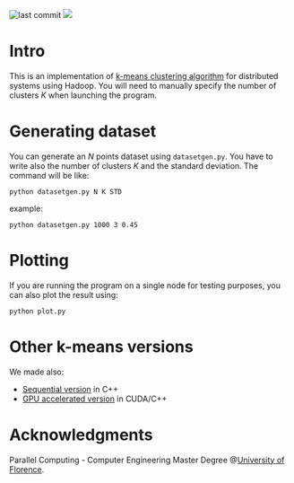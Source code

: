 ![last commit](https://img.shields.io/github/last-commit/sim-pez/distributed_kmeans) ![](https://img.shields.io/github/languages/top/sim-pez/distributed_kmeans)

# Intro

This is an implementation of [k-means  clustering algorithm](https://en.wikipedia.org/wiki/K-means_clustering) for distributed systems using Hadoop.
You will need to manually specify the number of clusters _K_ when launching the program.

# Generating dataset
You can generate an _N_ points dataset using ```datasetgen.py```. You have to write also the number of clusters _K_ and the standard deviation. The command will be like:
```
python datasetgen.py N K STD
```
example:
```
python datasetgen.py 1000 3 0.45
```


# Plotting
If you are running the program on a single node for testing purposes, you can also plot the result using:
```
python plot.py
```


# Other k-means versions
We made also:
- [Sequential version](https://github.com/MarcoSolarino/Midterm_Parallel_Computing_K-means) in C++
- [GPU accelerated version](https://github.com/sim-pez/k_means_gpu) in CUDA/C++


# Acknowledgments
Parallel Computing - Computer Engineering Master Degree @[University of Florence](https://www.unifi.it/changelang-eng.html).

